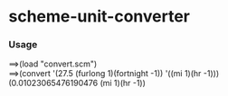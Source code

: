 # scheme-unit-converter

<h3> Usage </h3>
<p>
==>(load "convert.scm")
<br>
==>(convert '(27.5 (furlong 1)(fortnight -1)) '((mi 1)(hr -1)))
<br>
(0.01023065476190476 (mi 1)(hr -1))
  </p>


